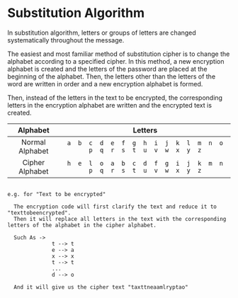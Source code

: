 # Substitution Algorithm

In substitution algorithm, letters or groups of letters are changed systematically throughout the message.

The easiest and most familiar method of substitution cipher is to change the alphabet according to a specified cipher.
In this method, a new encryption alphabet is created and the letters of the password are placed at the beginning of the alphabet.
Then, the letters other than the letters of the word are written in order and a new encryption alphabet is formed.

Then, instead of the letters in the text to be encrypted, the corresponding letters in the encryption alphabet are written and the encrypted text is created.

<div align="center">
  
| Alphabet | Letters |
|:---------------:|:----------------------------------------------------------------------------:|
| Normal Alphabet |` a  b  c  d  e  f  g  h  i  j  k  l  m  n  o  p  q  r  s  t  u  v  w  x  y  z `|
| Cipher Alphabet |` h  e  l  o  a  b  c  d  f  g  i  j  k  m  n  p  q  r  s  t  u  v  w  x  y  z `|

</div>

```

e.g. for "Text to be encrypted" 

  The encryption code will first clarify the text and reduce it to "texttobeencrypted".
  Then it will replace all letters in the text with the corresponding letters of the alphabet in the cipher alphabet.

  Such As ->
              t --> t
              e --> a
              x --> x
              t --> t
              ...
              d --> o

  And it will give us the cipher text "taxttneaamlryptao"

```
